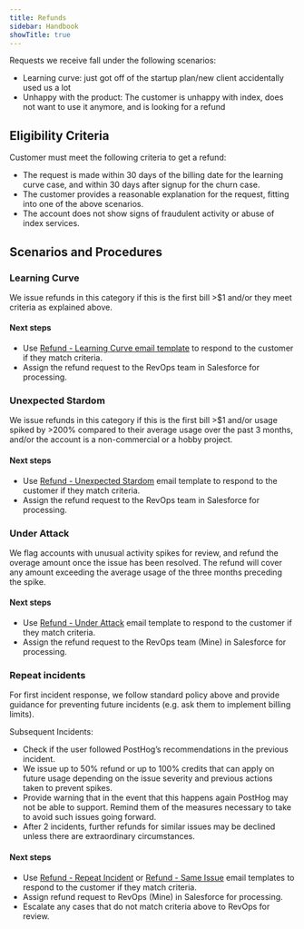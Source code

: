 ```yaml
---
title: Refunds
sidebar: Handbook
showTitle: true
---
```


Requests we receive fall under the following scenarios:
- Learning curve: just got off of the startup plan/new client accidentally used us a lot
- Unhappy with the product: The customer is unhappy with index, does not want to use it anymore, and is looking for a refund

## Eligibility Criteria
Customer must meet the following criteria to get a refund:
- The request is made within 30 days of the billing date for the learning curve case, and within 30 days after signup for the churn case.
- The customer provides a reasonable explanation for the request, fitting into one of the above scenarios.
- The account does not show signs of fraudulent activity or abuse of index services.

## Scenarios and Procedures

### Learning Curve
We issue refunds in this category if this is the first bill >$1 and/or they meet criteria as explained above.

#### Next steps
- Use [Refund - Learning Curve email template](https://posthog.lightning.force.com/lightning/r/EmailTemplate/00XHp000001vSDAMA2/view) to respond to the customer if they match criteria.
- Assign the refund request to the RevOps team in Salesforce for processing.

### Unexpected Stardom
We issue refunds in this category if this is the first bill >$1 and/or usage spiked by >200% compared to their average usage over the past 3 months, and/or the account is a non-commercial or a hobby project.

#### Next steps
- Use [Refund - Unexpected Stardom](https://posthog.lightning.force.com/lightning/r/EmailTemplate/00XHp000001vSDFMA2/view) email template to respond to the customer if they match criteria.
- Assign the refund request to the RevOps team in Salesforce for processing.

### Under Attack
We flag accounts with unusual activity spikes for review, and refund the overage amount once the issue has been resolved. The refund will cover any amount exceeding the average usage of the three months preceding the spike.

#### Next steps
- Use [Refund - Under Attack](https://posthog.lightning.force.com/lightning/r/EmailTemplate/00XHp000001vSDKMA2/view) email template to respond to the customer if they match criteria.
- Assign the refund request to the RevOps team (Mine) in Salesforce for processing.

### Repeat incidents
For first incident response, we follow standard policy above and provide guidance for preventing future incidents (e.g. ask them to implement billing limits).

Subsequent Incidents:
- Check if the user followed PostHog’s recommendations in the previous incident.
- We issue up to 50% refund or up to 100% credits that can apply on future usage depending on the issue severity and previous actions taken to prevent spikes.
- Provide warning that in the event that this happens again PostHog may not be able to support. Remind them of the measures necessary to take to avoid such issues going forward.
- After 2 incidents, further refunds for similar issues may be declined unless there are extraordinary circumstances.

#### Next steps
- Use [Refund - Repeat Incident](https://posthog.lightning.force.com/lightning/r/EmailTemplate/00XHp000001vSDPMA2/view) or [Refund - Same Issue](https://posthog.lightning.force.com/lightning/r/EmailTemplate/00XHp000001vSDUMA2/view) email templates to respond to the customer if they match criteria.
- Assign refund request to RevOps (Mine) in Salesforce for processing.
- Escalate any cases that do not match criteria above to RevOps for review.
